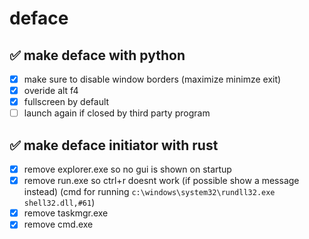 # deface
## ✅ make deface with python
- [x] make sure to disable window borders (maximize minimze exit)
- [x] overide alt f4
- [x] fullscreen by default
- [ ] launch again if closed by third party program

## ✅ make deface initiator with rust
- [x] remove explorer.exe so no gui is shown on startup
- [x] remove run.exe so ctrl+r doesnt work (if possible show a message instead) (cmd for running `c:\windows\system32\rundll32.exe shell32.dll,#61`)
- [x] remove taskmgr.exe
- [x] remove cmd.exe
